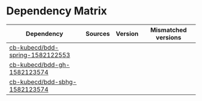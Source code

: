 # Dependency Matrix

Dependency | Sources | Version | Mismatched versions
---------- | ------- | ------- | -------------------
[cb-kubecd/bdd-spring-1582122553](https://github.com/cb-kubecd/bdd-spring-1582122553.git) |  | []() | 
[cb-kubecd/bdd-gh-1582123574](https://github.com/cb-kubecd/bdd-gh-1582123574.git) |  | []() | 
[cb-kubecd/bdd-sbhg-1582123574](https://github.com/cb-kubecd/bdd-sbhg-1582123574.git) |  | []() | 
